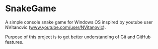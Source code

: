 # SnakeGame

A simple console snake game for Windows OS inspired by youtube user NVitanovic (www.youtube.com/user/NVitanovic).

Purpose of this project is to get better understanding of Git and GitHub features. 
